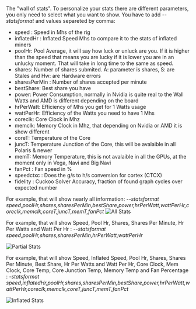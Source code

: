 The "wall of stats". To personalize your stats there are different parameters, you only need to select what you want to show. You have to add _--statsformat_ and values separeted by comma:

* speed : Speed in Mhs of the rig
* inflatedHr : Inflated Speed Mhs to compare it to the stats of inflated miners
* poolHr: Pool Average, it will say how luck or unluck are you. If it is higher than the speed that means you are lucky if it is lower you are in an unlucky moment. That will take in long time to the same as speed.
* shares: Number of shares submited. A: parameter is shares, S: are Stales and Hw: are Hardware errors
* sharesPerMin : Number of shares accepted per minute
* bestShare: Best share you have
* power: Power Consumption, normally in Nvidia is quite real to the Wall Watts and AMD is different depending on the board
* hrPerWatt: Efficiency of Mhs you get for 1 Watts usage
* wattPerHr: Efficiency of the Watts you need to have 1 Mhs
* coreclk: Core Clock in Mhz 
* memclk: Memory Clock in Mhz, that depending on Nvidia or AMD it is show different
* coreT: Temperature of the Core
* juncT: Temperature Junction of the Core, this will be avalaible in all Polaris & newer
* memT: Memory Temperature, this is not avalaible in all the GPUs, at the moment only in Vega, Navi and Big Navi
* fanPct : Fan speed in %
* speedctxc : Does the g/s to h/s conversion for cortex (CTCX)
* fidelity : Cuckoo Solver Accuracy, fraction of found graph cycles over expected number



For example, that will show nearly all information:
_--statsformat speed,poolHr,shares,sharesPerMin,bestShare,power,hrPerWatt,wattPerHr,coreclk,memclk,coreT,juncT,memT,fanPct_
![All Stats](https://i.ibb.co/g3q5R0X/allstats.jpg)


For example, that will show Speed, Pool Hr, Shares, Shares Per Minute, Hr Per Watts and Watt Per Hr :
_--statsformat speed,poolHr,shares,sharesPerMin,hrPerWatt,wattPerHr_

![Partial Stats](https://i.ibb.co/zH5bjGB/parcialstats.jpg)

For example, that will show Speed, Inflated Speed, Pool Hr, Shares, Shares Per Minute, Best Share, Hr Per Watts and Watt Per Hr, Core Clock, Mem Clock, Core Temp, Core Junction Temp, Memory Temp and Fan Percentage :
_-statsformat speed,inflatedHr,poolHr,shares,sharesPerMin,bestShare,power,hrPerWatt,wattPerHr,coreclk,memclk,coreT,juncT,memT,fanPct_

![Inflated Stats](https://i.ibb.co/6tmKgVH/inflated.jpg)